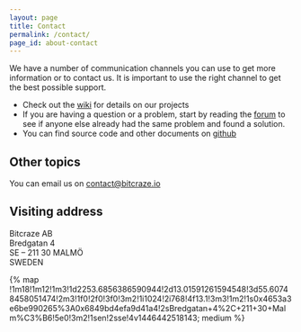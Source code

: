 ```yaml
---
layout: page
title: Contact
permalink: /contact/
page_id: about-contact
---
```


We have a number of communication channels you can use to get more
information or to contact us. It is important to use the right channel to
get the best possible support.

* Check out the [wiki](//wiki.bitcraze.io) for details on our projects
* If you are having a question or a problem, start by reading the [forum](//forum.bitcraze.io) to see if anyone else already had the same problem and found a solution.
* You can find source code and other documents on [github](https://github.com/bitcraze)

## Other topics

You can email us on <a href="mailto:contact@bitcraze.io">contact@bitcraze.io</a>

## Visiting address

Bitcraze AB  
Bredgatan 4  
SE &#8211; 211 30 MALMÖ  
SWEDEN

{% map !1m18!1m12!1m3!1d2253.6856386590944!2d13.01591261594548!3d55.60748458051474!2m3!1f0!2f0!3f0!3m2!1i1024!2i768!4f13.1!3m3!1m2!1s0x4653a3e6be990265%3A0x6849bd4efa9d41a4!2sBredgatan+4%2C+211+30+Malm%C3%B6!5e0!3m2!1sen!2sse!4v1446442518143; medium %}
